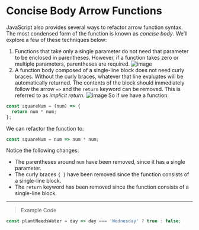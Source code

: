 # Concise Body Arrow Functions

JavaScript also provides several ways to refactor arrow function syntax. The most condensed form of the function is known as *concise body*. We’ll explore a few of these techniques below:

1. Functions that take only a single parameter do not need that parameter to be enclosed in parentheses. However, if a function takes zero or multiple parameters, parentheses are required.
![image](https://cdn.discordapp.com/attachments/720137077513125962/722689753501401129/Screen_Shot_2020-06-16_at_11.46.36_PM.png)
2. A function body composed of a single-line block does not need curly braces. Without the curly braces, whatever that line evaluates will be automatically returned. The contents of the block should immediately follow the arrow `=>` and the `return` keyword can be removed. This is referred to as *implicit return*.
![image](https://cdn.discordapp.com/attachments/720137077513125962/722689772518375434/Screen_Shot_2020-06-16_at_11.46.43_PM.png)
So if we have a function:
```js
const squareNum = (num) => {
  return num * num;
};
```
We can refactor the function to:
```js
const squareNum = num => num * num;
```
Notice the following changes:

- The parentheses around `num` have been removed, since it has a single parameter.
- The curly braces `{ }` have been removed since the function consists of a single-line block.
- The `return` keyword has been removed since the function consists of a single-line block.
---
> Example Code
```js
const plantNeedsWater = day => day === 'Wednesday' ? true : false;
```